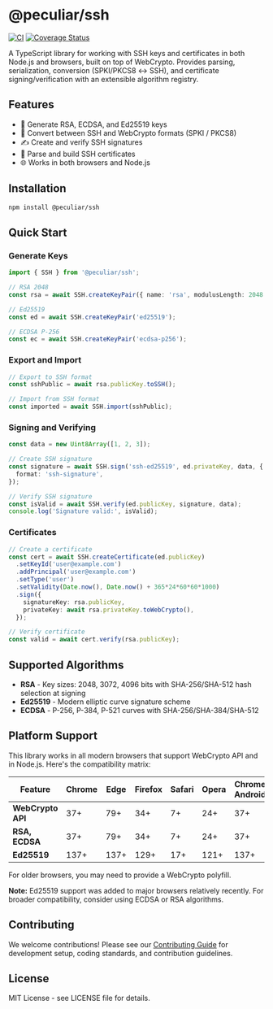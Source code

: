# @peculiar/ssh

[![CI](https://github.com/PeculiarVentures/ssh/actions/workflows/ci.yml/badge.svg)](https://github.com/PeculiarVentures/ssh/actions/workflows/ci.yml)
[![Coverage Status](https://coveralls.io/repos/github/PeculiarVentures/ssh/badge.svg?branch=main)](https://coveralls.io/github/PeculiarVentures/ssh?branch=main)

A TypeScript library for working with SSH keys and certificates in both Node.js and browsers, built on top of WebCrypto. Provides parsing, serialization, conversion (SPKI/PKCS8 ↔ SSH), and certificate signing/verification with an extensible algorithm registry.

## Features

* 🔑 Generate RSA, ECDSA, and Ed25519 keys
* 🔐 Convert between SSH and WebCrypto formats (SPKI / PKCS8)
* ✍️ Create and verify SSH signatures
* 📜 Parse and build SSH certificates
* 🌐 Works in both browsers and Node.js

## Installation

```bash
npm install @peculiar/ssh
```

## Quick Start

### Generate Keys

```ts
import { SSH } from '@peculiar/ssh';

// RSA 2048
const rsa = await SSH.createKeyPair({ name: 'rsa', modulusLength: 2048 });

// Ed25519
const ed = await SSH.createKeyPair('ed25519');

// ECDSA P-256
const ec = await SSH.createKeyPair('ecdsa-p256');
```

### Export and Import

```ts
// Export to SSH format
const sshPublic = await rsa.publicKey.toSSH();

// Import from SSH format
const imported = await SSH.import(sshPublic);
```

### Signing and Verifying

```ts
const data = new Uint8Array([1, 2, 3]);

// Create SSH signature
const signature = await SSH.sign('ssh-ed25519', ed.privateKey, data, {
  format: 'ssh-signature',
});

// Verify SSH signature
const isValid = await SSH.verify(ed.publicKey, signature, data);
console.log('Signature valid:', isValid);
```

### Certificates

```ts
// Create a certificate
const cert = await SSH.createCertificate(ed.publicKey)
  .setKeyId('user@example.com')
  .addPrincipal('user@example.com')
  .setType('user')
  .setValidity(Date.now(), Date.now() + 365*24*60*60*1000)
  .sign({
    signatureKey: rsa.publicKey,
    privateKey: await rsa.privateKey.toWebCrypto(),
  });

// Verify certificate
const valid = await cert.verify(rsa.publicKey);
```

## Supported Algorithms

* **RSA** - Key sizes: 2048, 3072, 4096 bits with SHA-256/SHA-512 hash selection at signing
* **Ed25519** - Modern elliptic curve signature scheme
* **ECDSA** - P-256, P-384, P-521 curves with SHA-256/SHA-384/SHA-512

## Platform Support

This library works in all modern browsers that support WebCrypto API and in Node.js. Here's the compatibility matrix:

| Feature | Chrome | Edge | Firefox | Safari | Opera | Chrome Android | Firefox Android | Safari iOS | Node.js |
|---------|--------|------|---------|--------|-------|----------------|-----------------|------------|---------|
| **WebCrypto API** | 37+ | 79+ | 34+ | 7+ | 24+ | 37+ | 34+ | 7+ | 15.0+ |
| **RSA, ECDSA** | 37+ | 79+ | 34+ | 7+ | 24+ | 37+ | 34+ | 7+ | 15.0+ |
| **Ed25519** | 137+ | 137+ | 129+ | 17+ | 121+ | 137+ | 129+ | 17+ | 16.17+ |

For older browsers, you may need to provide a WebCrypto polyfill.

**Note:** Ed25519 support was added to major browsers relatively recently. For broader compatibility, consider using ECDSA or RSA algorithms.

## Contributing

We welcome contributions! Please see our [Contributing Guide](CONTRIBUTING.md) for development setup, coding standards, and contribution guidelines.

## License

MIT License - see LICENSE file for details.

